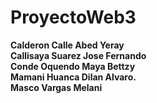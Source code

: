 # ProyectoWeb3

**Calderon Calle Abed Yeray <br>**
**Callisaya Suarez Jose Fernando <br>**
**Conde Oquendo Maya Bettzy <br>**
**Mamani Huanca Dilan Alvaro. <br>**
**Masco Vargas Melani <br>**

